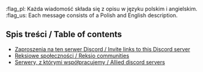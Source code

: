 :flag_pl: Każda wiadomość składa się z opisu w języku polskim i angielskim.
:flag_us: Each message consists of a Polish and English description.

## Spis treści / Table of contents
- [Zaproszenia na ten serwer Discord / Invite links to this Discord server](<https://discord.com/channels/822931925618524240/1180897879557152809/1195369121404157992>)
- [Reksiowe społeczności / Reksio communities](<https://discord.com/channels/822931925618524240/1180897879557152809/1195369123161583616>)
- [Serwery, z którymi współpracujemy / Allied discord servers](<https://discord.com/channels/822931925618524240/1180897879557152809/1195369139636805733>)
